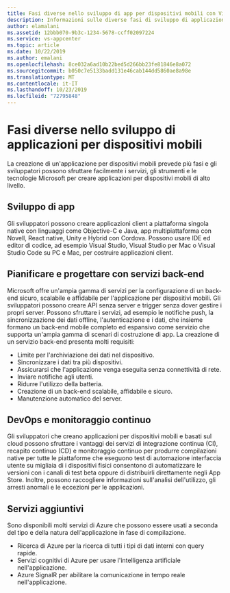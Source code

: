```yaml
---
title: Fasi diverse nello sviluppo di app per dispositivi mobili con Visual Studio App Center e i servizi di Azure
description: Informazioni sulle diverse fasi di sviluppo di applicazioni per dispositivi mobili e sul modo in cui i servizi Microsoft, ad esempio App Center, consentono di creare un'applicazione per dispositivi mobili di alto livello.
author: elamalani
ms.assetid: 12bbb070-9b3c-1234-5678-ccff02097224
ms.service: vs-appcenter
ms.topic: article
ms.date: 10/22/2019
ms.author: emalani
ms.openlocfilehash: 8ce032a6ad10b22bed5d266bb23fe81846e8a072
ms.sourcegitcommit: b050c7e5133badd131e46cab144dd5860ae8a98e
ms.translationtype: MT
ms.contentlocale: it-IT
ms.lasthandoff: 10/23/2019
ms.locfileid: "72795848"
---
```

# <a name="different-stages-in-mobile-application-development"></a>Fasi diverse nello sviluppo di applicazioni per dispositivi mobili
La creazione di un'applicazione per dispositivi mobili prevede più fasi e gli sviluppatori possono sfruttare facilmente i servizi, gli strumenti e le tecnologie Microsoft per creare applicazioni per dispositivi mobili di alto livello.

## <a name="app-development"></a>Sviluppo di app
Gli sviluppatori possono creare applicazioni client a piattaforma singola native con linguaggi come Objective-C e Java, app multipiattaforma con Novell, React native, Unity e Hybrid con Cordova. Possono usare IDE ed editor di codice, ad esempio Visual Studio, Visual Studio per Mac o Visual Studio Code su PC e Mac, per costruire applicazioni client.

## <a name="plan-and-design-with-back-end-services"></a>Pianificare e progettare con servizi back-end
 Microsoft offre un'ampia gamma di servizi per la configurazione di un back-end sicuro, scalabile e affidabile per l'applicazione per dispositivi mobili. Gli sviluppatori possono creare API senza server e trigger senza dover gestire i propri server. Possono sfruttare i servizi, ad esempio le notifiche push, la sincronizzazione dei dati offline, l'autenticazione e i dati, che insieme formano un back-end mobile completo ed espansivo come servizio che supporta un'ampia gamma di scenari di costruzione di app. La creazione di un servizio back-end presenta molti requisiti:
   - Limite per l'archiviazione dei dati nel dispositivo.
   - Sincronizzare i dati tra più dispositivi.
   - Assicurarsi che l'applicazione venga eseguita senza connettività di rete.
   - Inviare notifiche agli utenti.
   - Ridurre l'utilizzo della batteria.
   - Creazione di un back-end scalabile, affidabile e sicuro.
   - Manutenzione automatico del server.

## <a name="devops-and-continuous-monitoring"></a>DevOps e monitoraggio continuo
Gli sviluppatori che creano applicazioni per dispositivi mobili e basati sul cloud possono sfruttare i vantaggi dei servizi di integrazione continua (CI), recapito continuo (CD) e monitoraggio continuo per produrre compilazioni native per tutte le piattaforme che eseguono test di automazione interfaccia utente su migliaia di i dispositivi fisici consentono di automatizzare le versioni con i canali di test beta oppure di distribuirli direttamente negli App Store. Inoltre, possono raccogliere informazioni sull'analisi dell'utilizzo, gli arresti anomali e le eccezioni per le applicazioni.

## <a name="additional-services"></a>Servizi aggiuntivi
Sono disponibili molti servizi di Azure che possono essere usati a seconda del tipo e della natura dell'applicazione in fase di compilazione.
  - Ricerca di Azure per la ricerca di tutti i tipi di dati interni con query rapide.
  - Servizi cognitivi di Azure per usare l'intelligenza artificiale nell'applicazione.
  - Azure SignalR per abilitare la comunicazione in tempo reale nell'applicazione.

